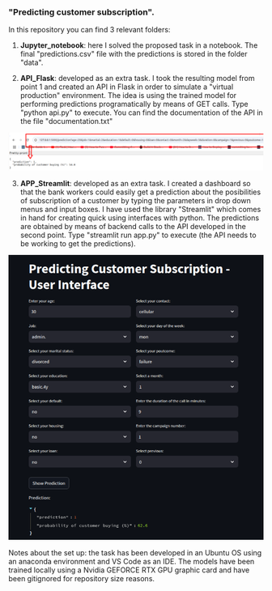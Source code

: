 ### "Predicting customer subscription".

In this repository you can find 3 relevant folders:

1) **Jupyter_notebook**: here I solved the proposed task in a notebook. The final "predictions.csv" file with the predictions is stored in the folder "data".

2) **API_Flask**: developed as an extra task. I took the resulting model from point 1 and created an API in Flask in order to simulate a "virtual production" environment. The idea is using the trained model for performing predictions programatically by means of GET calls. Type "python api.py" to execute. You can find the documentation of the API in the file "documentation.txt"

![Image1](pictures/api_capture.png)

3) **APP_Streamlit**: developed as an extra task. I created a dashboard so that the bank workers could easily get a prediction about the posibilities of subscription of a customer by typing the parameters in drop down menus and input boxes. I have used the library "Streamlit" which comes in hand for creating quick using interfaces with python. The predictions are obtained by means of backend calls to the API developed in the second point. Type "streamlit run app.py" to execute (the API needs to be working to get the predictions).

![Image2](pictures/streamlit_dashboard.png)



Notes about the set up: the task has been developed in an Ubuntu OS using an anaconda environment and VS Code as an IDE. The models have been trained locally using a Nvidia GEFORCE RTX GPU graphic card and have been gitignored for repository size reasons.